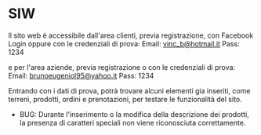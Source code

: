 # SIW

Il sito web è accessibile dall'area clienti, previa registrazione, con Facebook Login oppure con le credenziali di prova:
Email: vinc_b@hotmail.it
Pass: 1234

e per l'area aziende, previa registrazione o con le credenziali di prova:
Email: brunoeugeniol95@yahoo.it
Pass: 1234

Entrando con i dati di prova, potrà trovare alcuni elementi gia inseriti, come terreni, prodotti, ordini e prenotazioni, per testare le funzionalità del sito.

- BUG:
Durante l'inserimento o la modifica della descrizione dei prodotti, la presenza di caratteri speciali non viene riconosciuta correttamente.
